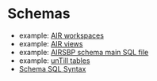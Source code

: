 # Schemas

- example: [AIR workspaces](./air.vsql)
- example: [AIR views](./air-views.vsql)
- example: [AIRSBP schema main SQL file](./airsbp.vsql)
- example: [unTill tables](./untill-tables.vsql)
- [Schema SQL Syntax](./syntax.md)